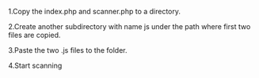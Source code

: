 1.Copy the index.php and scanner.php to a directory.

2.Create another subdirectory with name js under the path where first two files are copied.

3.Paste the two .js files to the folder.

4.Start scanning
